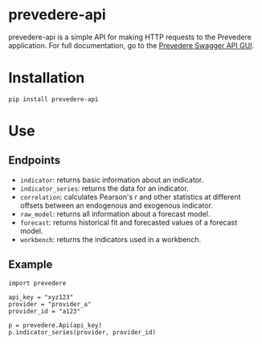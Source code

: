 # prevedere-api

prevedere-api is a simple API for making HTTP requests to the Prevedere application.
For full documentation, go to the [Prevedere Swagger API GUI](https://api.prevedere.com/swagger).

# Installation
`pip install prevedere-api`

# Use

## Endpoints
- `indicator`: returns basic information about an indicator.
- `indicator_series`: returns the data for an indicator.
- `correlation`: calculates Pearson's r and other statistics at different offsets between an endogenous and exogenous indicator.
- `raw_model`: returns all information about a forecast model.
- `forecast`: returns historical fit and forecasted values of a forecast model.
- `workbench`: returns the indicators used in a workbench.

## Example
```
import prevedere

api_key = "xyz123"
provider = "provider_a"
provider_id = "a123"

p = prevedere.Api(api_key)
p.indicator_series(provider, provider_id)
```
